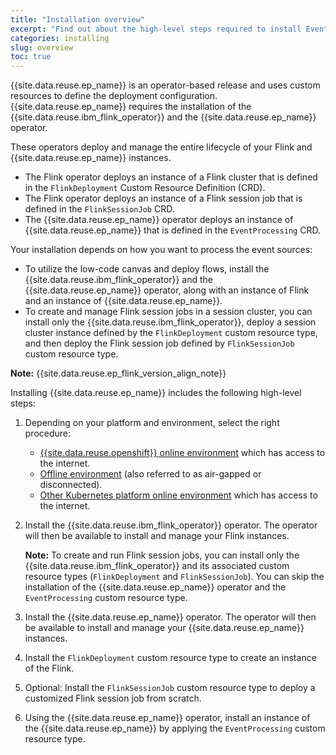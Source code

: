 ```yaml
---
title: "Installation overview"
excerpt: "Find out about the high-level steps required to install Event Processing."
categories: installing
slug: overview
toc: true
---
```


{{site.data.reuse.ep_name}} is an operator-based release and uses custom resources to define the deployment configuration.
{{site.data.reuse.ep_name}} requires the installation of the {{site.data.reuse.ibm_flink_operator}} and the {{site.data.reuse.ep_name}} operator.

These operators deploy and manage the entire lifecycle of your Flink and {{site.data.reuse.ep_name}} instances.

- The Flink operator deploys an instance of a Flink cluster that is defined in the `FlinkDeployment` Custom Resource Definition (CRD).
- The Flink operator deploys an instance of a Flink session job that is defined in the `FlinkSessionJob` CRD.
- The {{site.data.reuse.ep_name}} operator deploys an instance of {{site.data.reuse.ep_name}} that is defined in the `EventProcessing` CRD.

Your installation depends on how you want to process the event sources:

- To utilize the low-code canvas and deploy flows, install the {{site.data.reuse.ibm_flink_operator}} and the {{site.data.reuse.ep_name}} operator, along with an instance of Flink and an instance of {{site.data.reuse.ep_name}}.
- To create and manage Flink session jobs in a session cluster, you can install only the {{site.data.reuse.ibm_flink_operator}}, deploy a session cluster instance defined by the `FlinkDeployment` custom resource type, and then deploy the Flink session job defined by `FlinkSessionJob` custom resource type.

**Note:** {{site.data.reuse.ep_flink_version_align_note}}

Installing {{site.data.reuse.ep_name}} includes the following high-level steps:

1. Depending on your platform and environment, select the right procedure:

   - [{{site.data.reuse.openshift}} online environment](../installing/) which has access to the internet.
   - [Offline environment](../offline/) (also referred to as air-gapped or disconnected).
   - [Other Kubernetes platform online environment](../installing-on-kubernetes/) which has access to the internet.

1. Install the {{site.data.reuse.ibm_flink_operator}} operator. The operator will then be available to install and manage your Flink instances.

   **Note:** To create and run Flink session jobs, you can install only the {{site.data.reuse.ibm_flink_operator}} and its associated custom resource types (`FlinkDeployment` and `FlinkSessionJob`). You can skip the installation of the {{site.data.reuse.ep_name}} operator and the `EventProcessing` custom resource type.

1. Install the {{site.data.reuse.ep_name}} operator. The operator will then be available to install and manage your {{site.data.reuse.ep_name}} instances.
1. Install the `FlinkDeployment` custom resource type to create an instance of the Flink.
1. Optional: Install the `FlinkSessionJob` custom resource type to deploy a customized Flink session job from scratch. 
1. Using the {{site.data.reuse.ep_name}} operator, install an instance of the {{site.data.reuse.ep_name}} by applying the `EventProcessing` custom resource type.
